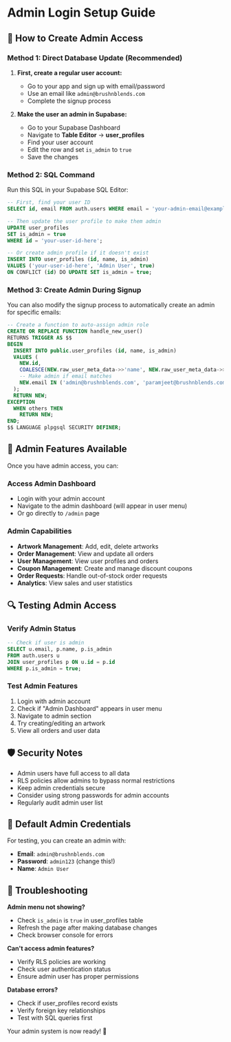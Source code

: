 # Admin Login Setup Guide

## 🔐 How to Create Admin Access

### Method 1: Direct Database Update (Recommended)

1. **First, create a regular user account:**
   - Go to your app and sign up with email/password
   - Use an email like `admin@brushnblends.com`
   - Complete the signup process

2. **Make the user an admin in Supabase:**
   - Go to your Supabase Dashboard
   - Navigate to **Table Editor** → **user_profiles**
   - Find your user account
   - Edit the row and set `is_admin` to `true`
   - Save the changes

### Method 2: SQL Command

Run this SQL in your Supabase SQL Editor:

```sql
-- First, find your user ID
SELECT id, email FROM auth.users WHERE email = 'your-admin-email@example.com';

-- Then update the user profile to make them admin
UPDATE user_profiles 
SET is_admin = true 
WHERE id = 'your-user-id-here';

-- Or create admin profile if it doesn't exist
INSERT INTO user_profiles (id, name, is_admin)
VALUES ('your-user-id-here', 'Admin User', true)
ON CONFLICT (id) DO UPDATE SET is_admin = true;
```

### Method 3: Create Admin During Signup

You can also modify the signup process to automatically create an admin for specific emails:

```sql
-- Create a function to auto-assign admin role
CREATE OR REPLACE FUNCTION handle_new_user()
RETURNS TRIGGER AS $$
BEGIN
  INSERT INTO public.user_profiles (id, name, is_admin)
  VALUES (
    NEW.id, 
    COALESCE(NEW.raw_user_meta_data->>'name', NEW.raw_user_meta_data->>'full_name', NEW.email),
    -- Make admin if email matches
    NEW.email IN ('admin@brushnblends.com', 'paramjeet@brushnblends.com', 'sukhwant@brushnblends.com')
  );
  RETURN NEW;
EXCEPTION
  WHEN others THEN
    RETURN NEW;
END;
$$ LANGUAGE plpgsql SECURITY DEFINER;
```

## 🎯 Admin Features Available

Once you have admin access, you can:

### Access Admin Dashboard
- Login with your admin account
- Navigate to the admin dashboard (will appear in user menu)
- Or go directly to `/admin` page

### Admin Capabilities
- **Artwork Management**: Add, edit, delete artworks
- **Order Management**: View and update all orders
- **User Management**: View user profiles and orders
- **Coupon Management**: Create and manage discount coupons
- **Order Requests**: Handle out-of-stock order requests
- **Analytics**: View sales and user statistics

## 🔍 Testing Admin Access

### Verify Admin Status
```sql
-- Check if user is admin
SELECT u.email, p.name, p.is_admin 
FROM auth.users u
JOIN user_profiles p ON u.id = p.id
WHERE p.is_admin = true;
```

### Test Admin Features
1. Login with admin account
2. Check if "Admin Dashboard" appears in user menu
3. Navigate to admin section
4. Try creating/editing an artwork
5. View all orders and user data

## 🛡️ Security Notes

- Admin users have full access to all data
- RLS policies allow admins to bypass normal restrictions
- Keep admin credentials secure
- Consider using strong passwords for admin accounts
- Regularly audit admin user list

## 📧 Default Admin Credentials

For testing, you can create an admin with:
- **Email**: `admin@brushnblends.com`
- **Password**: `admin123` (change this!)
- **Name**: `Admin User`

## 🚨 Troubleshooting

**Admin menu not showing?**
- Check `is_admin` is `true` in user_profiles table
- Refresh the page after making database changes
- Check browser console for errors

**Can't access admin features?**
- Verify RLS policies are working
- Check user authentication status
- Ensure admin user has proper permissions

**Database errors?**
- Check if user_profiles record exists
- Verify foreign key relationships
- Test with SQL queries first

Your admin system is now ready! 🎉